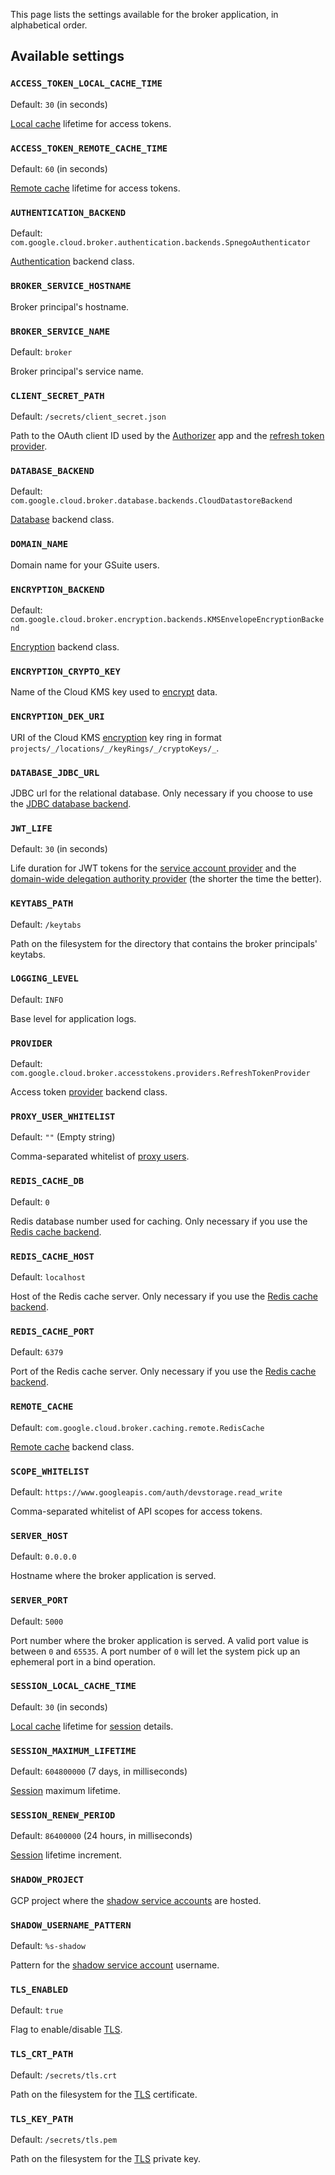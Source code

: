 This page lists the settings available for the broker application, in alphabetical order.

## Available settings

### `ACCESS_TOKEN_LOCAL_CACHE_TIME`

Default: `30` (in seconds)

[Local cache](caching.md#local-cache) lifetime for access tokens.

### `ACCESS_TOKEN_REMOTE_CACHE_TIME`

Default: `60` (in seconds)

[Remote cache](caching.md#remote-cache) lifetime for access tokens.

### `AUTHENTICATION_BACKEND`

Default: `com.google.cloud.broker.authentication.backends.SpnegoAuthenticator`

[Authentication](authentication.md) backend class.

### `BROKER_SERVICE_HOSTNAME`

Broker principal's hostname.

### `BROKER_SERVICE_NAME`

Default: `broker`

Broker principal's service name.

### `CLIENT_SECRET_PATH`

Default: `/secrets/client_secret.json`

Path to the OAuth client ID used by the [Authorizer](authorizer.md) app and the [refresh token provider](providers.md#refresh-token-provider).

### `DATABASE_BACKEND`

Default: `com.google.cloud.broker.database.backends.CloudDatastoreBackend`

[Database](database.md) backend class.

### `DOMAIN_NAME`

Domain name for your GSuite users.

### `ENCRYPTION_BACKEND`

Default: `com.google.cloud.broker.encryption.backends.KMSEnvelopeEncryptionBackend`

[Encryption](encryption.md) backend class.

### `ENCRYPTION_CRYPTO_KEY`

Name of the Cloud KMS key used to [encrypt](encryption.md) data.

### `ENCRYPTION_DEK_URI`

URI of the Cloud KMS [encryption](encryption.md) key ring in format `projects/_/locations/_/keyRings/_/cryptoKeys/_`.

### `DATABASE_JDBC_URL`

JDBC url for the relational database. Only necessary if you choose to use the [JDBC database backend](database.md#jdbc-backend).

### `JWT_LIFE`

Default: `30` (in seconds)

Life duration for JWT tokens for the [service account provider](providers.md#service-account-provider) and
the [domain-wide delegation authority provider](providers.md#domain-wide-delegation-authority-provider)
(the shorter the time the better).

### `KEYTABS_PATH`

Default: `/keytabs`

Path on the filesystem for the directory that contains the broker principals' keytabs.

### `LOGGING_LEVEL`

Default: `INFO`

Base level for application logs.

### `PROVIDER`

Default: `com.google.cloud.broker.accesstokens.providers.RefreshTokenProvider`

Access token [provider](providers.md) backend class.

### `PROXY_USER_WHITELIST`

Default: `""` (Empty string)

Comma-separated whitelist of [proxy users](authentication.md#proxy-user-impersonation).

### `REDIS_CACHE_DB`

Default: `0`

Redis database number used for caching. Only necessary if you use the [Redis cache backend](caching.md#redis-backend).

### `REDIS_CACHE_HOST`

Default: `localhost`

Host of the Redis cache server. Only necessary if you use the [Redis cache backend](caching.md#redis-backend).

### `REDIS_CACHE_PORT`

Default: `6379`

Port of the Redis cache server. Only necessary if you use the [Redis cache backend](caching.md#redis-backend).

### `REMOTE_CACHE`

Default: `com.google.cloud.broker.caching.remote.RedisCache`

[Remote cache](caching.md#remote-cache) backend class.

### `SCOPE_WHITELIST`

Default: `https://www.googleapis.com/auth/devstorage.read_write`

Comma-separated whitelist of API scopes for access tokens.

### `SERVER_HOST`

Default: `0.0.0.0`

Hostname where the broker application is served.

### `SERVER_PORT`

Default: `5000`

Port number where the broker application is served. A valid port value is between `0` and `65535`.
A port number of `0` will let the system pick up an ephemeral port in a bind operation.

### `SESSION_LOCAL_CACHE_TIME`

Default: `30` (in seconds)

[Local cache](caching.md#local-cache) lifetime for [session](sessions.md) details.

### `SESSION_MAXIMUM_LIFETIME`

Default: `604800000` (7 days, in milliseconds)

[Session](sessions.md) maximum lifetime.

### `SESSION_RENEW_PERIOD`

Default: `86400000` (24 hours, in milliseconds)

[Session](sessions.md) lifetime increment.

### `SHADOW_PROJECT`

GCP project where the [shadow service accounts](providers.md#service-account-provider) are hosted.

### `SHADOW_USERNAME_PATTERN`

Default: `%s-shadow`

Pattern for the [shadow service account](providers.md#service-account-provider) username.

### `TLS_ENABLED`

Default: `true`

Flag to enable/disable [TLS](tls.md).

### `TLS_CRT_PATH`

Default: `/secrets/tls.crt`

Path on the filesystem for the [TLS](tls.md) certificate.

### `TLS_KEY_PATH`

Default: `/secrets/tls.pem`

Path on the filesystem for the [TLS](tls.md) private key.
